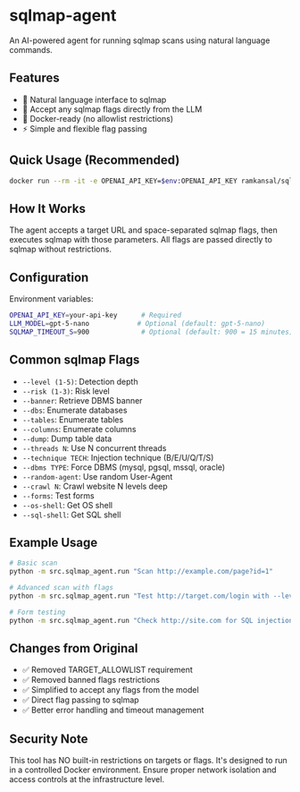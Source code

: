 # sqlmap-agent

An AI-powered agent for running sqlmap scans using natural language commands.

## Features

- 🤖 Natural language interface to sqlmap
- 🚀 Accept any sqlmap flags directly from the LLM
- 🐳 Docker-ready (no allowlist restrictions)
- ⚡ Simple and flexible flag passing

## Quick Usage (Recommended)

```bash
docker run --rm -it -e OPENAI_API_KEY=$env:OPENAI_API_KEY ramkansal/sqlmap-agent:latest
```

## How It Works

The agent accepts a target URL and space-separated sqlmap flags, then executes sqlmap with those parameters. All flags are passed directly to sqlmap without restrictions.

## Configuration

Environment variables:

```bash
OPENAI_API_KEY=your-api-key      # Required
LLM_MODEL=gpt-5-nano            # Optional (default: gpt-5-nano)
SQLMAP_TIMEOUT_S=900             # Optional (default: 900 = 15 minutes)
```

## Common sqlmap Flags

- `--level (1-5)`: Detection depth
- `--risk (1-3)`: Risk level
- `--banner`: Retrieve DBMS banner
- `--dbs`: Enumerate databases
- `--tables`: Enumerate tables
- `--columns`: Enumerate columns
- `--dump`: Dump table data
- `--threads N`: Use N concurrent threads
- `--technique TECH`: Injection technique (B/E/U/Q/T/S)
- `--dbms TYPE`: Force DBMS (mysql, pgsql, mssql, oracle)
- `--random-agent`: Use random User-Agent
- `--crawl N`: Crawl website N levels deep
- `--forms`: Test forms
- `--os-shell`: Get OS shell
- `--sql-shell`: Get SQL shell

## Example Usage

```bash
# Basic scan
python -m src.sqlmap_agent.run "Scan http://example.com/page?id=1"

# Advanced scan with flags
python -m src.sqlmap_agent.run "Test http://target.com/login with --level 5 --risk 3 --banner --dbs --tables"

# Form testing
python -m src.sqlmap_agent.run "Check http://site.com for SQL injection using --forms --crawl 2"
```

## Changes from Original

- ✅ Removed TARGET_ALLOWLIST requirement
- ✅ Removed banned flags restrictions  
- ✅ Simplified to accept any flags from the model
- ✅ Direct flag passing to sqlmap
- ✅ Better error handling and timeout management

## Security Note

This tool has NO built-in restrictions on targets or flags. It's designed to run in a controlled Docker environment. Ensure proper network isolation and access controls at the infrastructure level.

